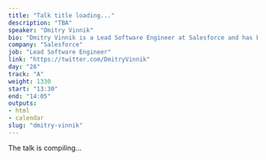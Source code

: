 ```yaml
---
title: "Talk title loading..."
description: "TBA"
speaker: "Dmitry Vinnik"
bio: "Dmitry Vinnik is a Lead Software Engineer at Salesforce and has been passionate about Software Quality since the very beginning of his career. He started out as a Quality Engineer, and was able to bring test expertise into his current Software Engineering role to ensure delivery of a high quality product. Dmitry is also a Scrum Master focused on making his team more efficient and productive. His background involves studying medicine and bioinformatics in addition to software and quality engineering."
company: "Salesforce"
job: "Lead Software Engineer"
link: "https://twitter.com/DmitryVinnik"
day: "26"
track: "A"
weight: 1330
start: "13:30"
end: "14:05"
outputs:
- html
- calendar
slug: "dmitry-vinnik"
---
```


The talk is compiling...